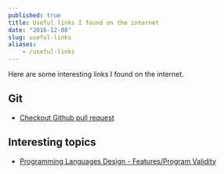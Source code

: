 ```yaml
---
published: true
title: Useful links I found on the internet
date: "2016-12-08"
slug: useful-links
aliases:
    - /useful-links
---
```

Here are some interesting links I found on the internet.

## Git

- [Checkout Github pull request](https://gist.github.com/piscisaureus/3342247)

## Interesting topics

- [Programming Languages Design - Features/Program Validity](http://blog.ploeh.dk/2015/04/13/less-is-more-language-features/)
